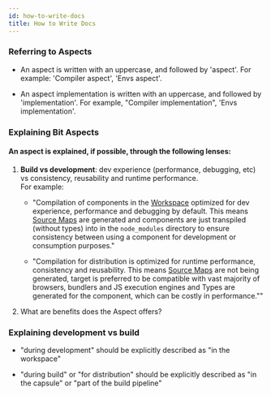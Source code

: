 ```yaml
---
id: how-to-write-docs
title: How to Write Docs
---
```


### Referring to Aspects

- An aspect is written with an uppercase, and followed by 'aspect'. For example: 'Compiler aspect', 'Envs aspect'.

- An aspect implementation is written with an uppercase, and followed by 'implementation'. For example, "Compiler implementation", 'Envs implementation'.

### Explaining Bit Aspects

#### An aspect is explained, if possible, through the following lenses:

1. **Build vs development**: dev experience (performance, debugging, etc) vs consistency, reusability and runtime performance.  
   For example:

   - "Compilation of components in the [Workspace](/) optimized for dev experience, performance and debugging by default.
     This means [Source Maps](/) are generated and components are just transpiled (without types) into in the `node_modules` directory to ensure consistency between using a component for development or consumption purposes."

   - "Compilation for distribution is optimized for runtime performance, consistency and reusability.
     This means [Source Maps](/) are not being generated, target is preferred to be compatible with vast majority of browsers, bundlers and JS execution engines and Types are generated for the component, which can be costly in performance.""

2. What are benefits does the Aspect offers?

### Explaining development vs build

- "during development" should be explicitly described as "in the workspace"

- "during build" or "for distribution" should be explicitly described as "in the capsule" or "part of the build pipeline"
